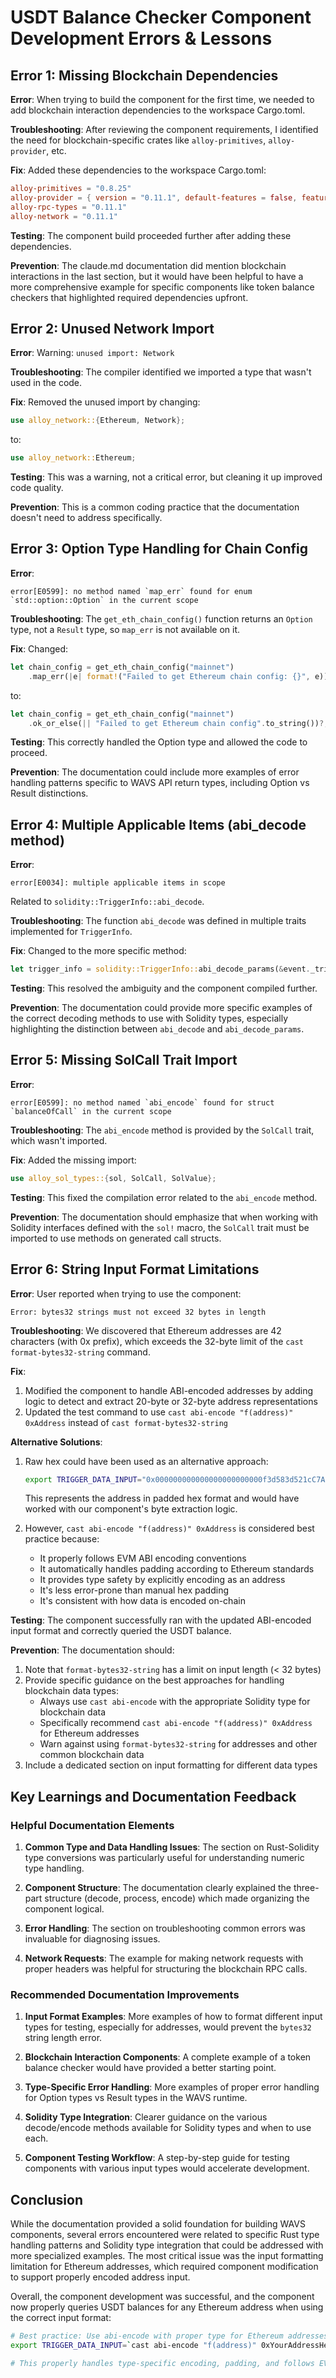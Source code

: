 # USDT Balance Checker Component Development Errors & Lessons

## Error 1: Missing Blockchain Dependencies

**Error**: When trying to build the component for the first time, we needed to add blockchain interaction dependencies to the workspace Cargo.toml.

**Troubleshooting**: After reviewing the component requirements, I identified the need for blockchain-specific crates like `alloy-primitives`, `alloy-provider`, etc.

**Fix**: Added these dependencies to the workspace Cargo.toml:
```toml
alloy-primitives = "0.8.25"
alloy-provider = { version = "0.11.1", default-features = false, features = ["rpc-api"] }
alloy-rpc-types = "0.11.1"
alloy-network = "0.11.1"
```

**Testing**: The component build proceeded further after adding these dependencies.

**Prevention**: The claude.md documentation did mention blockchain interactions in the last section, but it would have been helpful to have a more comprehensive example for specific components like token balance checkers that highlighted required dependencies upfront.

## Error 2: Unused Network Import

**Error**: Warning: `unused import: Network`

**Troubleshooting**: The compiler identified we imported a type that wasn't used in the code.

**Fix**: Removed the unused import by changing:
```rust
use alloy_network::{Ethereum, Network};
```
to:
```rust
use alloy_network::Ethereum;
```

**Testing**: This was a warning, not a critical error, but cleaning it up improved code quality.

**Prevention**: This is a common coding practice that the documentation doesn't need to address specifically.

## Error 3: Option Type Handling for Chain Config

**Error**:
```
error[E0599]: no method named `map_err` found for enum `std::option::Option` in the current scope
```

**Troubleshooting**: The `get_eth_chain_config()` function returns an `Option` type, not a `Result` type, so `map_err` is not available on it.

**Fix**: Changed:
```rust
let chain_config = get_eth_chain_config("mainnet")
    .map_err(|e| format!("Failed to get Ethereum chain config: {}", e))?;
```
to:
```rust
let chain_config = get_eth_chain_config("mainnet")
    .ok_or_else(|| "Failed to get Ethereum chain config".to_string())?;
```

**Testing**: This correctly handled the Option type and allowed the code to proceed.

**Prevention**: The documentation could include more examples of error handling patterns specific to WAVS API return types, including Option vs Result distinctions.

## Error 4: Multiple Applicable Items (abi_decode method)

**Error**:
```
error[E0034]: multiple applicable items in scope
```
Related to `solidity::TriggerInfo::abi_decode`.

**Troubleshooting**: The function `abi_decode` was defined in multiple traits implemented for `TriggerInfo`.

**Fix**: Changed to the more specific method:
```rust
let trigger_info = solidity::TriggerInfo::abi_decode_params(&event._triggerInfo, false)?;
```

**Testing**: This resolved the ambiguity and the component compiled further.

**Prevention**: The documentation could provide more specific examples of the correct decoding methods to use with Solidity types, especially highlighting the distinction between `abi_decode` and `abi_decode_params`.

## Error 5: Missing SolCall Trait Import

**Error**:
```
error[E0599]: no method named `abi_encode` found for struct `balanceOfCall` in the current scope
```

**Troubleshooting**: The `abi_encode` method is provided by the `SolCall` trait, which wasn't imported.

**Fix**: Added the missing import:
```rust
use alloy_sol_types::{sol, SolCall, SolValue};
```

**Testing**: This fixed the compilation error related to the `abi_encode` method.

**Prevention**: The documentation should emphasize that when working with Solidity interfaces defined with the `sol!` macro, the `SolCall` trait must be imported to use methods on generated call structs.

## Error 6: String Input Format Limitations

**Error**: User reported when trying to use the component:
```
Error: bytes32 strings must not exceed 32 bytes in length
```

**Troubleshooting**: We discovered that Ethereum addresses are 42 characters (with 0x prefix), which exceeds the 32-byte limit of the `cast format-bytes32-string` command.

**Fix**: 
1. Modified the component to handle ABI-encoded addresses by adding logic to detect and extract 20-byte or 32-byte address representations
2. Updated the test command to use `cast abi-encode "f(address)" 0xAddress` instead of `cast format-bytes32-string`

**Alternative Solutions**:
1. Raw hex could have been used as an alternative approach:
   ```bash
   export TRIGGER_DATA_INPUT="0x000000000000000000000000f3d583d521cC7A9BE84a5E4e300aaBE9C0757229"
   ```
   This represents the address in padded hex format and would have worked with our component's byte extraction logic.

2. However, `cast abi-encode "f(address)" 0xAddress` is considered best practice because:
   - It properly follows EVM ABI encoding conventions
   - It automatically handles padding according to Ethereum standards
   - It provides type safety by explicitly encoding as an address
   - It's less error-prone than manual hex padding
   - It's consistent with how data is encoded on-chain

**Testing**: The component successfully ran with the updated ABI-encoded input format and correctly queried the USDT balance.

**Prevention**: The documentation should:
1. Note that `format-bytes32-string` has a limit on input length (< 32 bytes)
2. Provide specific guidance on the best approaches for handling blockchain data types:
   - Always use `cast abi-encode` with the appropriate Solidity type for blockchain data
   - Specifically recommend `cast abi-encode "f(address)" 0xAddress` for Ethereum addresses
   - Warn against using `format-bytes32-string` for addresses and other common blockchain data
3. Include a dedicated section on input formatting for different data types

## Key Learnings and Documentation Feedback

### Helpful Documentation Elements

1. **Common Type and Data Handling Issues**: The section on Rust-Solidity type conversions was particularly useful for understanding numeric type handling.

2. **Component Structure**: The documentation clearly explained the three-part structure (decode, process, encode) which made organizing the component logical.

3. **Error Handling**: The section on troubleshooting common errors was invaluable for diagnosing issues.

4. **Network Requests**: The example for making network requests with proper headers was helpful for structuring the blockchain RPC calls.

### Recommended Documentation Improvements

1. **Input Format Examples**: More examples of how to format different input types for testing, especially for addresses, would prevent the `bytes32` string length error.

2. **Blockchain Interaction Components**: A complete example of a token balance checker would have provided a better starting point.

3. **Type-Specific Error Handling**: More examples of proper error handling for Option types vs Result types in the WAVS runtime.

4. **Solidity Type Integration**: Clearer guidance on the various decode/encode methods available for Solidity types and when to use each.

5. **Component Testing Workflow**: A step-by-step guide for testing components with various input types would accelerate development.

## Conclusion

While the documentation provided a solid foundation for building WAVS components, several errors encountered were related to specific Rust type handling patterns and Solidity type integration that could be addressed with more specialized examples. The most critical issue was the input formatting limitation for Ethereum addresses, which required component modification to support properly encoded address input.

Overall, the component development was successful, and the component now properly queries USDT balances for any Ethereum address when using the correct input format:

```bash
# Best practice: Use abi-encode with proper type for Ethereum addresses
export TRIGGER_DATA_INPUT=`cast abi-encode "f(address)" 0xYourAddressHere`

# This properly handles type-specific encoding, padding, and follows EVM conventions
```
